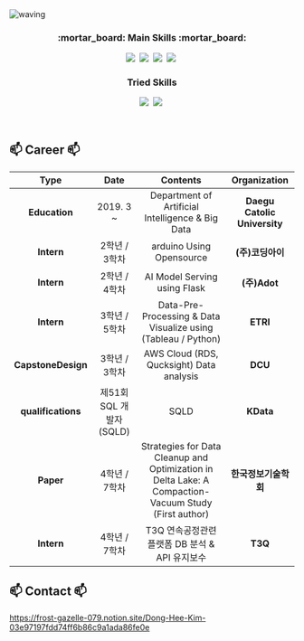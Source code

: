 ## <a id="waving">
![waving](https://capsule-render.vercel.app/api?type=waving&height=200&text=DongHee-Kim&fontSize=60&fontAlign=50&fontAlignY=40&color=gradient)

<h3 align="center">:mortar_board: Main Skills :mortar_board:</h3>

<p align="center">
  <img src="https://img.shields.io/badge/Python-3766AB?style=flat-square&logo=Python&logoColor=white"/></a>&nbsp
  <img src="https://img.shields.io/badge/Mysql-E6B91E?style=flat-square&logo=MySql&logoColor=white"/></a>&nbsp
  <img src="https://img.shields.io/badge/MariaDB-003545?style=flat-square&logo=mariaDB&logoColor=white"/></a>&nbsp
  <img src="https://img.shields.io/badge/Amazon AWS-232F3E?style=flat-square&logo=amazonaws&logoColor=white"/></a>&nbsp
</p>

<h3 align="center"> Tried Skills </h3>

<p align="center">
  <img src="https://img.shields.io/badge/Flask-000000?style=flat-square&logo=flask&logoColor=white"></a>&nbsp
  <img src="https://img.shields.io/badge/Spring-6DB33F?style=flat-square&logo=Spring&logoColor=white"/></a>&nbsp
</p>

<br>

## 📫 Career 📫

| **Type** | **Date** | **Contents** | **Organization** |
|:--------:|:--------:|:--------:|:--------:|
| **Education** | 2019. 3 ~  | Department of Artificial Intelligence & Big Data | **Daegu Catolic University** |
| **Intern** | 2학년 / 3학차 | arduino Using Opensource | **(주)코딩아이** |
| **Intern** | 2학년 / 4학차  | AI Model Serving using Flask | **(주)Adot** |
| **Intern** | 3학년 / 5학차  | Data-Pre-Processing & Data Visualize using (Tableau / Python) | **ETRI** |
| **CapstoneDesign** | 3학년 / 3학차  | AWS Cloud (RDS, Qucksight) Data analysis | **DCU** |
| **qualifications** | 제51회 SQL 개발자(SQLD)  | SQLD | **KData** |
| **Paper** | 4학년 / 7학차 | Strategies for Data Cleanup and Optimization in Delta Lake: A Compaction-Vacuum Study (First author) | **한국정보기술학회** |
| **Intern** | 4학년 / 7학차 | T3Q 연속공정관련 플랫폼 DB 분석 & API 유지보수 | **T3Q** |

## 📫 Contact 📫

https://frost-gazelle-079.notion.site/Dong-Hee-Kim-03e97197fdd74ff6b86c9a1ada86fe0e

<br>
<!--
**donghee-kim775/donghee-kim775** is a ✨ _special_ ✨ repository because its `README.md` (this file) appears on your GitHub profile.

Here are some ideas to get you started:

- 🔭 I’m currently working on ...
- 🌱 I’m currently learning ...
- 👯 I’m looking to collaborate on ...
- 🤔 I’m looking for help with ...
- 💬 Ask me about ...
- 📫 How to reach me: ...
- 😄 Pronouns: ...
- ⚡ Fun fact: ...
-->

